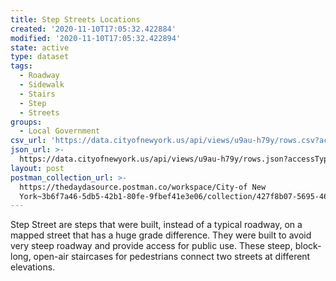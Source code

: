 ```yaml
---
title: Step Streets Locations
created: '2020-11-10T17:05:32.422884'
modified: '2020-11-10T17:05:32.422894'
state: active
type: dataset
tags:
  - Roadway
  - Sidewalk
  - Stairs
  - Step
  - Streets
groups:
  - Local Government
csv_url: 'https://data.cityofnewyork.us/api/views/u9au-h79y/rows.csv?accessType=DOWNLOAD'
json_url: >-
  https://data.cityofnewyork.us/api/views/u9au-h79y/rows.json?accessType=DOWNLOAD
layout: post
postman_collection_url: >-
  https://thedaydasource.postman.co/workspace/City-of New
  York~3b6f7a46-5db5-42b1-80fe-9fbef41e3e06/collection/427f8b07-5695-46ba-bacc-18e5c266f5e4
---
```

Step Street are steps that were built, instead of a typical roadway, on a mapped street that has a huge grade difference.  They were built to avoid very steep roadway and provide access for public use. These steep, block-long, open-air staircases for pedestrians connect two streets at different elevations.
